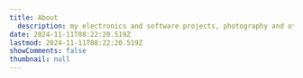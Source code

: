 ```yaml
---
title: About
  description: my electronics and software projects, photography and other tech stuff
date: 2024-11-11T08:22:20.519Z
lastmod: 2024-11-11T08:22:20.519Z
showComments: false
thumbnail: null
---
```


## 


